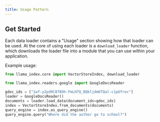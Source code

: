 ```yaml
---
title: Usage Pattern
---
```


## Get Started

Each data loader contains a "Usage" section showing how that loader can be used. At the core of using each loader is a `download_loader` function, which
downloads the loader file into a module that you can use within your application.

Example usage:

```python
from llama_index.core import VectorStoreIndex, download_loader

from llama_index.readers.google import GoogleDocsReader

gdoc_ids = ["1wf-y2pd9C878Oh-FmLH7Q_BQkljdm6TQal-c1pUfrec"]
loader = GoogleDocsReader()
documents = loader.load_data(document_ids=gdoc_ids)
index = VectorStoreIndex.from_documents(documents)
query_engine = index.as_query_engine()
query_engine.query("Where did the author go to school?")
```

